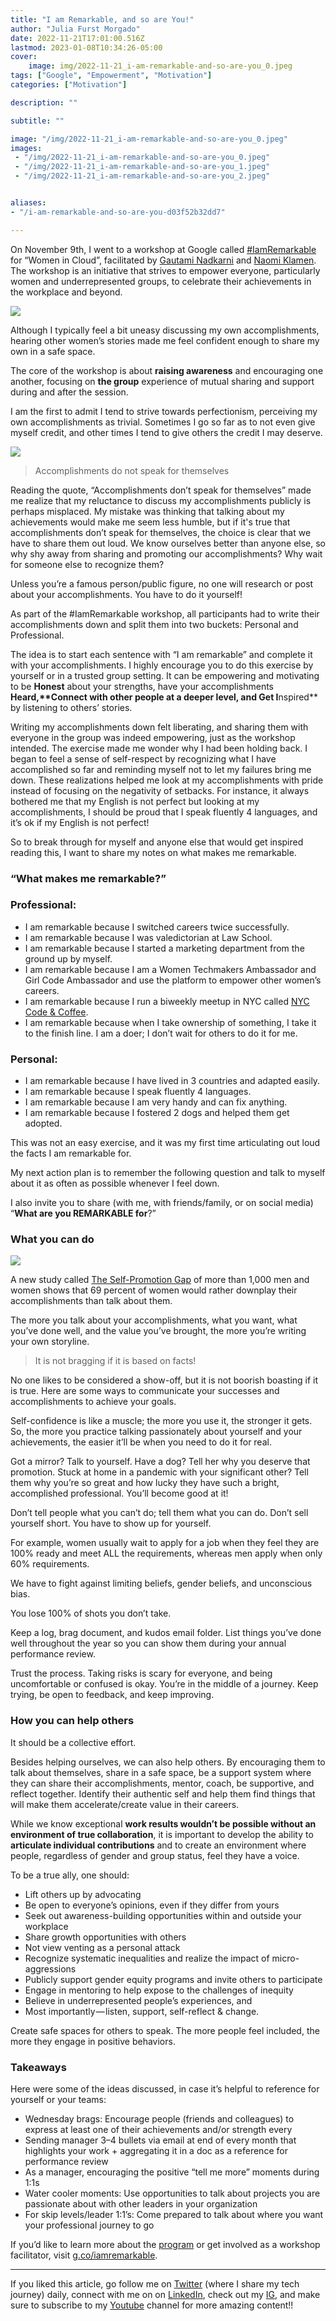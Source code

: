```yaml
---
title: "I am Remarkable, and so are You!"
author: "Julia Furst Morgado"
date: 2022-11-21T17:01:00.516Z
lastmod: 2023-01-08T10:34:26-05:00
cover:
    image: img/2022-11-21_i-am-remarkable-and-so-are-you_0.jpeg
tags: ["Google", "Empowerment", "Motivation"]
categories: ["Motivation"]

description: ""

subtitle: ""

image: "/img/2022-11-21_i-am-remarkable-and-so-are-you_0.jpeg" 
images:
 - "/img/2022-11-21_i-am-remarkable-and-so-are-you_0.jpeg"
 - "/img/2022-11-21_i-am-remarkable-and-so-are-you_1.jpeg"
 - "/img/2022-11-21_i-am-remarkable-and-so-are-you_2.jpeg"


aliases:
- "/i-am-remarkable-and-so-are-you-d03f52b32dd7"

---
```


On November 9th, I went to a workshop at Google called [#IamRemarkable](https://iamremarkable.withgoogle.com/) for “Women in Cloud”, facilitated by [Gautami Nadkarni](https://www.linkedin.com/in/gautaminadkarni?miniProfileUrn=urn%3Ali%3Afs_miniProfile%3AACoAAAP_YyIBupfmmD7F8SSdxlNo_SqCGKaALQQ&lipi=urn%3Ali%3Apage%3Ad_flagship3_detail_base%3BwF62nNHITkSdZfr%2Ff76x7Q%3D%3D) and [Naomi Klamen](https://www.linkedin.com/in/ACoAAABHubgB84jcbZthqJj2IV4o7OqUdUd3Z3o?lipi=urn%3Ali%3Apage%3Ad_flagship3_detail_base%3BwF62nNHITkSdZfr%2Ff76x7Q%3D%3D). The workshop is an initiative that strives to empower everyone, particularly women and underrepresented groups, to celebrate their achievements in the workplace and beyond.

![](/img/2022-11-21_i-am-remarkable-and-so-are-you_0.jpeg#layoutTextWidth)

Although I typically feel a bit uneasy discussing my own accomplishments, hearing other women’s stories made me feel confident enough to share my own in a safe space.

The core of the workshop is about **raising awareness** and encouraging one another, focusing on **the group** experience of mutual sharing and support during and after the session.

I am the first to admit I tend to strive towards perfectionism, perceiving my own accomplishments as trivial. Sometimes I go so far as to not even give myself credit, and other times I tend to give others the credit I may deserve.

![](/img/2022-11-21_i-am-remarkable-and-so-are-you_1.jpeg#layoutTextWidth)

> Accomplishments do not speak for themselves

Reading the quote, “Accomplishments don’t speak for themselves” made me realize that my reluctance to discuss my accomplishments publicly is perhaps misplaced. My mistake was thinking that talking about my achievements would make me seem less humble, but if it's true that accomplishments don’t speak for themselves, the choice is clear that we have to share them out loud. We know ourselves better than anyone else, so why shy away from sharing and promoting our accomplishments? Why wait for someone else to recognize them?

Unless you’re a famous person/public figure, no one will research or post about your accomplishments. You have to do it yourself!

As part of the #IamRemarkable workshop, all participants had to write their accomplishments down and split them into two buckets: Personal and Professional.

The idea is to start each sentence with “I am remarkable” and complete it with your accomplishments. I highly encourage you to do this exercise by yourself or in a trusted group setting. It can be empowering and motivating to be **Honest** about your strengths, have your accomplishments **Heard,****Connect** with other people at a deeper level, and Get I**nspired** by listening to others’ stories.

Writing my accomplishments down felt liberating, and sharing them with everyone in the group was indeed empowering, just as the workshop intended. The exercise made me wonder why I had been holding back. I began to feel a sense of self-respect by recognizing what I have accomplished so far and reminding myself not to let my failures bring me down. These realizations helped me look at my accomplishments with pride instead of focusing on the negativity of setbacks. For instance, it always bothered me that my English is not perfect but looking at my accomplishments, I should be proud that I speak fluently 4 languages, and it’s ok if my English is not perfect!

So to break through for myself and anyone else that would get inspired reading this, I want to share my notes on what makes me remarkable.

### “What makes me remarkable?”

### Professional:

- I am remarkable because I switched careers twice successfully.
- I am remarkable because I was valedictorian at Law School.
- I am remarkable because I started a marketing department from the ground up by myself.
- I am remarkable because I am a Women Techmakers Ambassador and Girl Code Ambassador and use the platform to empower other women’s careers.
- I am remarkable because I run a biweekly meetup in NYC called [NYC Code & Coffee](https://twitter.com/nyccodecoffee).
- I am remarkable because when I take ownership of something, I take it to the finish line. I am a doer; I don’t wait for others to do it for me.

### Personal:

- I am remarkable because I have lived in 3 countries and adapted easily.
- I am remarkable because I speak fluently 4 languages.
- I am remarkable because I am very handy and can fix anything.
- I am remarkable because I fostered 2 dogs and helped them get adopted.

This was not an easy exercise, and it was my first time articulating out loud the facts I am remarkable for.

My next action plan is to remember the following question and talk to myself about it as often as possible whenever I feel down.

I also invite you to share (with me, with friends/family, or on social media) “**What are you REMARKABLE for**?”

### What you can do

![](/img/2022-11-21_i-am-remarkable-and-so-are-you_2.jpeg#layoutTextWidth)

A new study called [The Self-Promotion Gap](https://www.selfpromotiongap.com/) of more than 1,000 men and women shows that 69 percent of women would rather downplay their accomplishments than talk about them.

The more you talk about your accomplishments, what you want, what you’ve done well, and the value you’ve brought, the more you’re writing your own storyline.

> It is not bragging if it is based on facts!

No one likes to be considered a show-off, but it is not boorish boasting if it is true. Here are some ways to communicate your successes and accomplishments to achieve your goals.

Self-confidence is like a muscle; the more you use it, the stronger it gets. So, the more you practice talking passionately about yourself and your achievements, the easier it’ll be when you need to do it for real.

Got a mirror? Talk to yourself. Have a dog? Tell her why you deserve that promotion. Stuck at home in a pandemic with your significant other? Tell them why you’re so great and how lucky they have such a bright, accomplished professional. You’ll become good at it!

Don’t tell people what you can’t do; tell them what you can do. Don’t sell yourself short. You have to show up for yourself.

For example, women usually wait to apply for a job when they feel they are 100% ready and meet ALL the requirements, whereas men apply when only 60% requirements.

We have to fight against limiting beliefs, gender beliefs, and unconscious bias.

You lose 100% of shots you don’t take.

Keep a log, brag document, and kudos email folder. List things you’ve done well throughout the year so you can show them during your annual performance review.

Trust the process. Taking risks is scary for everyone, and being uncomfortable or confused is okay. You’re in the middle of a journey. Keep trying, be open to feedback, and keep improving.

### How you can help others

It should be a collective effort.

Besides helping ourselves, we can also help others. By encouraging them to talk about themselves, share in a safe space, be a support system where they can share their accomplishments, mentor, coach, be supportive, and reflect together. Identify their authentic self and help them find things that will make them accelerate/create value in their careers.

While we know exceptional **work results wouldn’t be possible without an environment of true collaboration**, it is important to develop the ability to **articulate individual contributions** and to create an environment where people, regardless of gender and group status, feel they have a voice.

To be a true ally, one should:

- Lift others up by advocating
- Be open to everyone’s opinions, even if they differ from yours
- Seek out awareness-building opportunities within and outside your workplace
- Share growth opportunities with others
- Not view venting as a personal attack
- Recognize systematic inequalities and realize the impact of micro-aggressions
- Publicly support gender equity programs and invite others to participate
- Engage in mentoring to help expose to the challenges of inequity
- Believe in underrepresented people’s experiences, and
- Most importantly — listen, support, self-reflect & change.

Create safe spaces for others to speak. The more people feel included, the more they engage in positive behaviors.

### Takeaways

Here were some of the ideas discussed, in case it’s helpful to reference for yourself or your teams:

- Wednesday brags: Encourage people (friends and colleagues) to express at least one of their achievements and/or strength every
- Sending manager 3–4 bullets via email at end of every month that highlights your work + aggregating it in a doc as a reference for performance review
- As a manager, encouraging the positive “tell me more” moments during 1:1s
- Water cooler moments: Use opportunities to talk about projects you are passionate about with other leaders in your organization
- For skip levels/leader 1:1’s: Come prepared to talk about where you want your professional journey to go

If you’d like to learn more about the [program](https://services.google.com/fh/files/misc/iamremarkable_literature_review.pdf) or get involved as a workshop facilitator, visit [g.co/iamremarkable](http://g.co/iamremarkable).

* * *
If you liked this article, go follow me on [Twitter](https://twitter.com/juliafmorgado) (where I share my tech journey) daily, connect with me on on [LinkedIn](https://www.linkedin.com/in/juliafmorgado/), check out my [IG](https://www.instagram.com/juliafmorgado/), and make sure to subscribe to my [Youtube](https://www.youtube.com/c/JuliaFMorgado) channel for more amazing content!!

